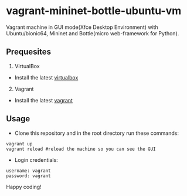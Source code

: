 # vagrant-mininet-bottle-ubuntu-vm
Vagrant machine in GUI mode(Xfce Desktop Environment) with Ubuntu/bionic64, Mininet and Bottle(micro web-framework for Python).

## Prequesites

1. VirtualBox

  * Install the latest [virtualbox](https://www.virtualbox.org/wiki/Downloads)

2. Vagrant

  * Install the latest [vagrant](https://www.vagrantup.com/downloads.html)

## Usage

  * Clone this repository and in the root directory run these commands:

```
vagrant up
vagrant reload #reload the machine so you can see the GUI
```

 * Login credentials:
```
username: vagrant
password: vagrant
```

Happy coding!
